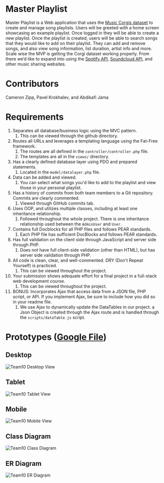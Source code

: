 # Master Playlist

Master Playlist is a Web application that uses the [Music Corgis dataset](https://think.cs.vt.edu/corgis/json/music/) to
create and manage song playlists. Users will be greeted with a home screen showcasing an example playlist. Once logged
in they will be able to create a new playlist. Once the playlist is created, users will be able to search songs that
they would like to add on their playlist. They can add and remove songs, and also view song information, list duration,
artist info and more. Scale wise the MVP is getting the Corgi dataset working properly. From there we’d like to expand
into using the [Spotify API](https://developer.spotify.com/documentation/web-api/quick-start/),
[Soundcloud API](https://developers.soundcloud.com/docs/api/guide), and other music sharing websites.

# Contributors
Cameron Zipp, Pavel Krokhalev, and Abdikafi Jama

# Requirements

1. Separates all database/business logic using the MVC pattern.
   1. This can be viewed through the github directory.
2. Routes all URLs and leverages a templating language using the Fat-Free framework.
   1. The routes are all defined in the `controller/controller.php` file.
   2. The templates are all in the `views/` directory.
3. Has a clearly defined database layer using PDO and prepared statements.
   1. Located in the `model/datalayer.php` file.
4. Data can be added and viewed.
   1. You can select what songs you'd like to add to the playlist and view those in your personal playlist.
5. Has a history of commits from both team members to a Git repository. Commits are clearly commented.
   1. Viewed through GitHub commits tab.
6. Uses OOP, and utilizes multiple classes, including at least one inheritance relationship.
   1. Followed throughout the whole project. There is one inheritance relationship used between the `AdminUser` and `User`.
7. Contains full Docblocks for all PHP files and follows PEAR standards.
   1. Each PHP file has sufficient DocBlocks and follows PEAR standards.
8. Has full validation on the client side through JavaScript and server side through PHP.
   1. Does not have full client-side validation (other than HTML), but has server side validation through PHP.
9. All code is clean, clear, and well-commented. DRY (Don't Repeat Yourself) is practiced.
   1. This can be viewed throughout the project.
10. Your submission shows adequate effort for a final project in a full-stack web development course.
    1. This can be viewed throughout the project.
11. BONUS:  Incorporates Ajax that access data from a JSON file, PHP script, or API. If you implement Ajax, be sure to include how you did so in your readme file.
    1. We use Ajax to dynamically update the DataTables in our project. a Json Object is created through the Ajax route
       and is handled through the `scripts/dataTable.js` script.


# Prototypes ([Google File](https://docs.google.com/presentation/d/13YMkGm6H6Ul78zkcRolqZ5Epgg-Sc29LEd6dPj8veDQ/edit#slide=id.g10fc1302f6a_0_234))

## Desktop
![Team10 Desktop View](https://user-images.githubusercontent.com/78177750/151443552-2574b4a8-4786-47f1-83de-910921d7c421.png)
## Tablet
![Team10 Tablet View](https://user-images.githubusercontent.com/78177750/151443885-9df75914-6fb8-4c0b-8545-32452e60bde3.png)
## Mobile
![Team10 Mobile View](https://user-images.githubusercontent.com/78177750/151443902-0a768640-7fd4-499f-a966-6b178469b385.png)
## Class Diagram
![Team10 Class Diagram](https://user-images.githubusercontent.com/78177750/151443917-736101a2-3201-464e-a40f-f7b52f0cebe9.png)
## ER Diagram
![Team10 ER Diagram](https://user-images.githubusercontent.com/78177750/151443934-2250a76c-cf33-4995-9a2d-0d8978ad5ed5.png)

